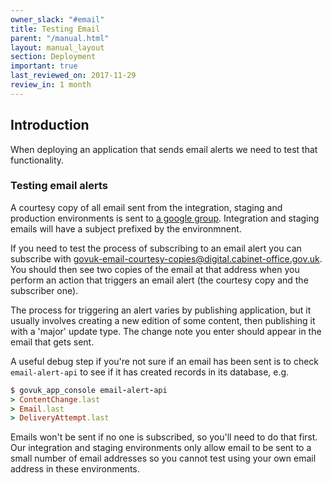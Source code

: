 ```yaml
---
owner_slack: "#email"
title: Testing Email
parent: "/manual.html"
layout: manual_layout
section: Deployment
important: true
last_reviewed_on: 2017-11-29
review_in: 1 month
---
```


## Introduction

When deploying an application that sends email alerts we need to test that functionality.

### Testing email alerts

A courtesy copy of all email sent from the integration, staging and production 
environments is sent to [a google group](https://groups.google.com/a/digital.cabinet-office.gov.uk/forum/#!forum/govuk-email-courtesy-copies).
Integration and staging emails will have a subject prefixed by the environmnent.

If you need to test the process of subscribing to an email alert you can subscribe
with govuk-email-courtesy-copies@digital.cabinet-office.gov.uk. You should then
see two copies of the email at that address when you perform an action that triggers
an email alert (the courtesy copy and the subscriber one).

The process for triggering an alert varies by publishing application, but it
usually involves creating a new edition of some content, then publishing it with
a 'major' update type. The change note you enter should appear in the email that
gets sent.

A useful debug step if you're not sure if an email has been sent is to check
`email-alert-api` to see if it has created records in its database, e.g.

```ruby
$ govuk_app_console email-alert-api
> ContentChange.last
> Email.last
> DeliveryAttempt.last
```

Emails won't be sent if no one is subscribed, so you'll need to do that first.
Our integration and staging environments only allow email to be sent to a small
number of email addresses so you cannot test using your own email address in these
environments.
